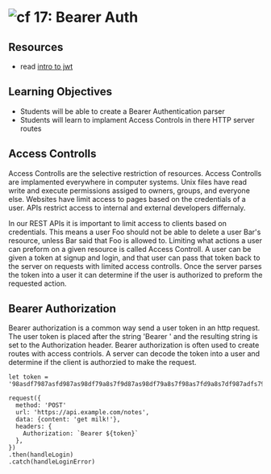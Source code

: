 ![cf](http://i.imgur.com/7v5ASc8.png) 17: Bearer Auth
===

## Resources
* read [intro to jwt](https://jwt.io/introduction/)

## Learning Objectives
* Students will be able to create a Bearer Authentication parser
* Students will learn to implament Access Controls in there HTTP server routes

## Access Controlls
Access Controlls are the selective restriction of resources. Access Controlls are implamented everywhere in computer systems. Unix files have read write and execute permissions assiged to owners, groups, and everyone else. Websites have limit access to pages based on the credentials of a user. APIs restrict access to internal and external developers differnaly. 

In our REST APIs it is important to limit access to clients based on credentials. This means a user Foo should not be able to delete a user Bar's resource, unless Bar said that Foo is allowed to. Limiting what actions a user can preform on a given resource is called Access Controll. A user can be given a token at signup and login, and that user can pass that token back to the server on requests with limited access controlls. Once the server parses the token into a user it can determine if the user is authorized to preform the requested action. 

## Bearer Authorization
Bearer authorization is a common way send a user token in an http request. The user token is placed after the string 'Bearer ' and the resulting string is set to the Authorization header. Bearer authorization is often used to create routes with access contriols. A server can decode the token into a user and determine if the client is authorzied to make the request.

```
let token = '98asdf7987asfd987as98df79a8s7f9d87as98df79a8s7f98as7fd9a8s7df987adfs798'

request({
  method: 'POST'
  url: 'https://api.example.com/notes',
  data: {content: 'get milk!'},
  headers: {
    Authorization: `Bearer ${token}`
  },
})
.then(handleLogin)
.catch(handleLoginError) 
```
